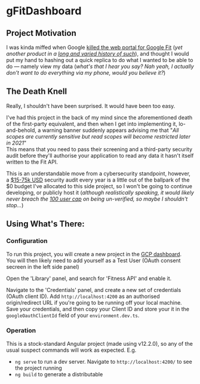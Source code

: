 # gFitDashboard

## Project Motivation

I was kinda miffed when Google [killed the web portal for Google Fit](https://9to5google.com/2019/02/21/google-fit-web-shutdown/) (*yet another product in a [long and varied history of such](https://killedbygoogle.com)*), and thought I would put my hand to hashing out a quick replica to do what I wanted to be able to do — namely view my data (*what's that I hear you say? Nah yeah, I actually don't want to do everything via my phone, would you believe it?*)


## The Death Knell

Really, I shouldn't have been surprised. It would have been too easy.

I've had this project in the back of my mind since the aforementioned death of the first-party equivalent, and then when I get into implementing it, lo-and-behold, a warning banner suddenly appears advising me that "*All scopes are currently sensitive but read scopes will become restricted later in 2021*"  
This means that you need to pass their screening and a third-party security audit before they'll authorise your application to read any data it hasn't itself written to the Fit API.

This is an understandable move from a cybersecurity standpoint, however, a [$15-75k USD](https://support.google.com/cloud/answer/9110914?hl=en#zippy=,security-assessment) security audit every year is a little out of the ballpark of the $0 budget I've allocated to this side project, so I won't be going to continue developing, or publicly host it (*although realistically speaking, it would likely never breach the [100 user cap](https://developers.google.com/fit/verification#what_do_the_review_enhancements_mean_in_practice) on being un-verified, so maybe I shouldn't stop...*)


## Using What's There:

### Configuration

To run this project, you will create a new project in the [GCP dashboard](https://console.cloud.google.com/apis/dashboard).  
You will then likely need to add yourself as a Test User (OAuth consent secreen in the left side panel)

Open the 'Library' panel, and search for 'Fitness API' and enable it.

Navigate to the 'Credentials' panel, and create a new set of credentials (OAuth client ID). Add `http://localhost:4200` as an authorised origin/redirect URL if you're going to be running off your local machine. Save your credentials, and then copy your Client ID and store your it in the `googleOauthClientId` field of your `environment.dev.ts`.


### Operation

This is a stock-standard Angular project (made using v12.2.0), so any of the usual suspect commands will work as expected. E.g.
* `ng serve` to run a dev server. Navigate to `http://localhost:4200/` to see the project running
* `ng build` to generate a distributable
